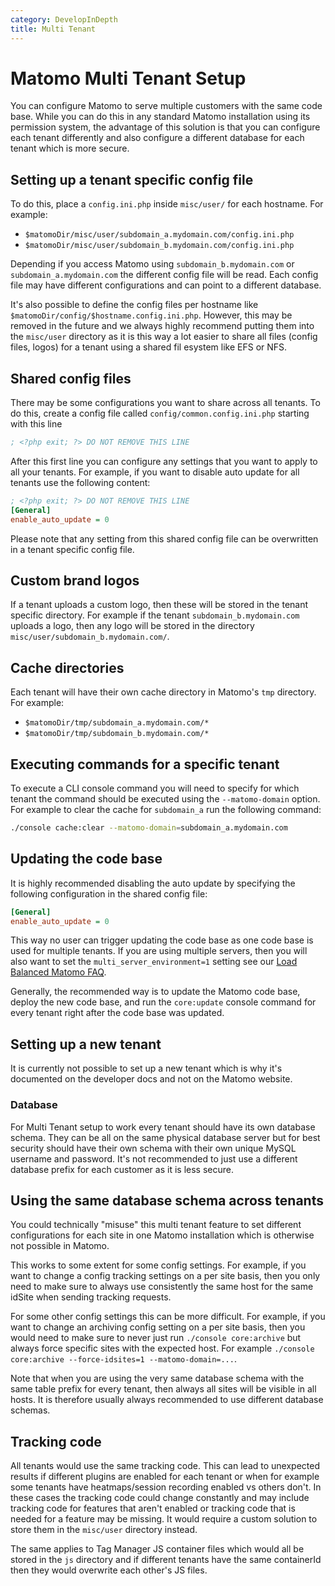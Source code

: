 ```yaml
---
category: DevelopInDepth
title: Multi Tenant
---
```

# Matomo Multi Tenant Setup

You can configure Matomo to serve multiple customers with the same code base. While you can do this in any standard Matomo installation using its permission system, the advantage of this solution is that you can configure each tenant differently and also configure a different database for each tenant which is more secure.

## Setting up a tenant specific config file

To do this, place a `config.ini.php` inside `misc/user/` for each hostname. For example:

* `$matomoDir/misc/user/subdomain_a.mydomain.com/config.ini.php`
* `$matomoDir/misc/user/subdomain_b.mydomain.com/config.ini.php`

Depending if you access Matomo using `subdomain_b.mydomain.com` or `subdomain_a.mydomain.com` the different config file will be read. Each config file may have different configurations and can point to a different database.

It's also possible to define the config files per hostname like `$matomoDir/config/$hostname.config.ini.php`. However, this may be removed in the future and we always highly recommend putting them into the `misc/user` directory as it is this way a lot easier to share all files (config files, logos) for a tenant using a shared fil esystem like EFS or NFS.

## Shared config files

There may be some configurations you want to share across all tenants. To do this, create a config file called `config/common.config.ini.php` starting with this line

```ini
; <?php exit; ?> DO NOT REMOVE THIS LINE
```

After this first line you can configure any settings that you want to apply to all your tenants. For example, if you want to disable auto update for all tenants use the following content:

```ini
; <?php exit; ?> DO NOT REMOVE THIS LINE
[General]
enable_auto_update = 0
```

Please note that any setting from this shared config file can be overwritten in a tenant specific config file.

## Custom brand logos

If a tenant uploads a custom logo, then these will be stored in the tenant specific directory. For example if the tenant `subdomain_b.mydomain.com` uploads a logo, then any logo will be stored in the directory `misc/user/subdomain_b.mydomain.com/`.

## Cache directories

Each tenant will have their own cache directory in Matomo's `tmp` directory. For example:

* `$matomoDir/tmp/subdomain_a.mydomain.com/*`
* `$matomoDir/tmp/subdomain_b.mydomain.com/*`

## Executing commands for a specific tenant

To execute a CLI console command you will need to specify for which tenant the command should be executed using the `--matomo-domain` option. For example to clear the cache for `subdomain_a` run the following command:

```bash
./console cache:clear --matomo-domain=subdomain_a.mydomain.com
```

## Updating the code base

It is highly recommended disabling the auto update by specifying the following configuration in the shared config file:

```ini
[General]
enable_auto_update = 0
```

This way no user can trigger updating the code base as one code base is used for multiple tenants. If you are using multiple servers, then you will also want to set the `multi_server_environment=1` setting see our [Load Balanced Matomo FAQ](https://matomo.org/faq/new-to-piwik/faq_134/).

Generally, the recommended way is to update the Matomo code base, deploy the new code base, and run the `core:update` console command for every tenant right after the code base was updated.

## Setting up a new tenant

It is currently not possible to set up a new tenant which is why it's documented on the developer docs and not on the Matomo website.

### Database

For Multi Tenant setup to work every tenant should have its own database schema. They can be all on the same physical database server but for best security should have their own schema with their own unique MySQL username and password. It's not recommended to just use a different database prefix for each customer as it is less secure.

## Using the same database schema across tenants

You could technically "misuse" this multi tenant feature to set different configurations for each site in one Matomo installation which is otherwise not possible in Matomo.

This works to some extent for some config settings. For example, if you want to change a config tracking settings on a per site basis, then you only need to make sure to always use consistently the same host for the same idSite when sending tracking requests.

For some other config settings this can be more difficult. For example, if you want to change an archiving config setting on a per site basis, then you would need to make sure to never just run `./console core:archive` but always force specific sites with the expected host. For example `./console core:archive --force-idsites=1 --matomo-domain=...`.

Note that when you are using the very same database schema with the same table prefix for every tenant, then always all sites will be visible in all hosts. It is therefore usually always recommended to use different database schemas.

## Tracking code

All tenants would use the same tracking code. This can lead to unexpected results if different plugins are enabled for each tenant or when for example some tenants have heatmaps/session recording enabled vs others don't. In these cases the tracking code could change constantly and may include tracking code for features that aren't enabled or tracking code that is needed for a feature may be missing. It would require a custom solution to store them in the `misc/user` directory instead.

The same applies to Tag Manager JS container files which would all be stored in the `js` directory and if different tenants have the same containerId then they would overwrite each other's JS files.
